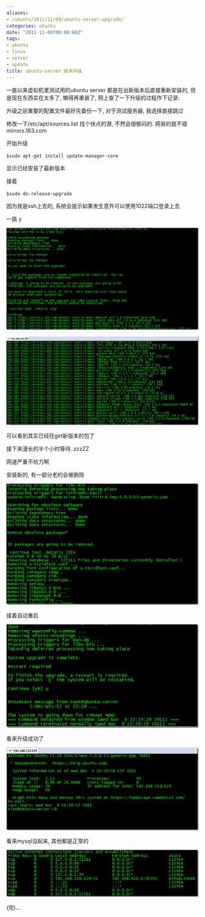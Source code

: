 ```yaml
---
aliases:
- /ubuntu/2011/11/09/ubuntu-server-upgrade/
categories: ubuntu
date: "2011-11-09T00:00:00Z"
tags:
- ubuntu
- linux
- server
- update
title: ubuntu-server 版本升级
---
```


一直以来虚拟机里测试用的ubuntu server 都是在出新版本后直接重新安装的, 但是现在东西实在太多了, 懒得再重装了, 网上查了一下升级的过程作下记录:

升级之前重要的配置文件最好先备份一下, 对于测试服务器, 我选择直接跳过

修改一下/etc/apt/sources.list 找个快点的源, 不然会很郁闷的. 网易的就不错 mirrors.163.com

开始升级

`$sudo apt-get install update-manager-core`

显示已经安装了最新版本

接着

`$sudo do-release-upgrade`

因为我是ssh上去的, 系统会提示如果发生意外可以使用1022端口登录上去

一路 y

[![image](/assets/images/2011/11/image_thumb.png "image")](/assets/images/2011/11/image.png)

[![image](/assets/images/2011/11/image_thumb1.png "image")](/assets/images/2011/11/image1.png)

可以看到其实已经在get新版本的包了

接下来漫长的半个小时等待..zzzZZ

网速严重不给力啊

安装新的, 有一部分老的会被删除

[![image](/assets/images/2011/11/image_thumb2.png "image")](/assets/images/2011/11/image2.png)

接着自动重启

[![image](/assets/images/2011/11/image_thumb3.png "image")](/assets/images/2011/11/image3.png)

看来升级成功了

[![image](/assets/images/2011/11/image_thumb4.png "image")](/assets/images/2011/11/image4.png)

看来mysql没起来, 其他都是正常的

[![image](/assets/images/2011/11/image_thumb5.png "image")](/assets/images/2011/11/image5.png)


(完)...
